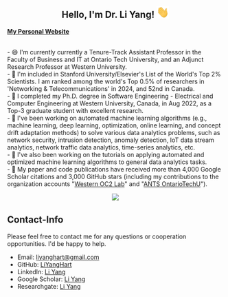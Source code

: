 
<div align="center">
    <h2>Hello, I'm Dr. Li Yang! <img src="https://github.com/salonigupta1/salonigupta1/blob/master/Assets/Hi.gif" width="29px"></h2>
  </a>
</div>

**[My Personal Website](https://sites.google.com/view/li-yang-phd/home?authuser=0)**

<br>- 😄 I'm currently currently a Tenure-Track Assistant Professor in the Faculty of Business and IT at Ontario Tech University, and an Adjunct Research Professor at Western University.
<br>- 👯 I'm included in Stanford University/Elsevier's List of the World's Top 2% Scientists. I am ranked among the world's Top 0.5% of researchers in 'Networking & Telecommunications' in 2024, and 52nd in Canada.
<br>- 🌱 I completed my Ph.D. degree in Software Engineering - Electrical and Computer Engineering at Western University, Canada, in Aug 2022, as a Top-3 graduate student with excellent research. 
<br>- 👯 I've been working on automated machine learning algorithms (e.g., machine learning, deep learning, optimization, online learning, and concept drift adaptation methods) to solve various data analytics problems, such as network security, intrusion detection, anomaly detection, IoT data stream analytics, network traffic data analytics, time-series analytics, etc.
<br>- 👯 I've also been working on the tutorials on applying automated and optimized machine learning algorithms to general data analytics tasks.
<br>- 🌱 My paper and code publications have received more than 4,000 Google Scholar citations and 3,000 GitHub stars (including my contributions to the organization accounts "[Western OC2 Lab](https://github.com/Western-OC2-Lab)" and "[ANTS OntarioTechU](https://github.com/ANTS-OntarioTechU)").
<p align="center">
  <img width="48%" src="https://github-readme-stats-sigma-five.vercel.app/api?username=LiYangHart&show_icons=true&theme=tokyonight" />
<!--   <img width="48%" src="https://github-readme-streak-stats.herokuapp.com/?user=LiYangHart&theme=tokyonight" /> -->
</p>

## Contact-Info
Please feel free to contact me for any questions or cooperation opportunities. I'd be happy to help.
* Email: [liyanghart@gmail.com](mailto:liyanghart@gmail.com)
* GitHub: [LiYangHart](https://github.com/LiYangHart)  
* LinkedIn: [Li Yang](https://www.linkedin.com/in/li-yang-phd-65a190176/)  
* Google Scholar: [Li Yang](https://scholar.google.com.eg/citations?user=XEfM7bIAAAAJ&hl=en)
* Researchgate: [Li Yang](https://www.researchgate.net/profile/Li-Yang-301)

<!--
**LiYangHart/LiYangHart** is a ✨ _special_ ✨ repository because its `README.md` (this file) appears on your GitHub profile.

Here are some ideas to get you started:

- 🔭 I’m currently working on ...
- 🌱 I’m currently learning ...
- 👯 I’m looking to collaborate on ...
- 🤔 I’m looking for help with ...
- 💬 Ask me about ...
- 📫 How to reach me: ...
- 😄 Pronouns: ...
- ⚡ Fun fact: ...
-->
